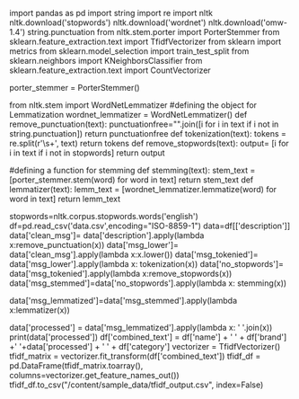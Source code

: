 import pandas as pd
import string
import re
import nltk
nltk.download('stopwords')
nltk.download('wordnet')
nltk.download('omw-1.4')
string.punctuation
from nltk.stem.porter import PorterStemmer
from sklearn.feature_extraction.text import TfidfVectorizer
from sklearn import metrics
from sklearn.model_selection import train_test_split
from sklearn.neighbors import KNeighborsClassifier
from sklearn.feature_extraction.text import CountVectorizer

porter_stemmer = PorterStemmer()

from nltk.stem import WordNetLemmatizer
#defining the object for Lemmatization
wordnet_lemmatizer = WordNetLemmatizer()
def remove_punctuation(text):
    punctuationfree="".join([i for i in text if i not in string.punctuation])
    return punctuationfree
def tokenization(text):
  tokens = re.split(r'\s+', text)
  return tokens
def remove_stopwords(text):
    output= [i for i in text if i not in stopwords]
    return output

#defining a function for stemming
def stemming(text):
    stem_text = [porter_stemmer.stem(word) for word in text]
    return stem_text
def lemmatizer(text):
    lemm_text = [wordnet_lemmatizer.lemmatize(word) for word in text]
    return lemm_text

stopwords=nltk.corpus.stopwords.words('english')
df=pd.read_csv('data.csv',encoding="ISO-8859-1")
data=df[['description']]
data['clean_msg']= data['description'].apply(lambda x:remove_punctuation(x))
data['msg_lower']= data['clean_msg'].apply(lambda x:x.lower())
data['msg_tokenied']= data['msg_lower'].apply(lambda x: tokenization(x))
data['no_stopwords']= data['msg_tokenied'].apply(lambda x:remove_stopwords(x))
data['msg_stemmed']=data['no_stopwords'].apply(lambda x: stemming(x))

data['msg_lemmatized']=data['msg_stemmed'].apply(lambda x:lemmatizer(x))

data['processed'] = data['msg_lemmatized'].apply(lambda x: ' '.join(x))
print(data['processed'])
df['combined_text'] = df['name'] + ' ' + df['brand'] +' '+data['processed'] + ' ' + df['category']
vectorizer = TfidfVectorizer()
tfidf_matrix = vectorizer.fit_transform(df['combined_text'])
tfidf_df = pd.DataFrame(tfidf_matrix.toarray(), columns=vectorizer.get_feature_names_out())
tfidf_df.to_csv("/content/sample_data/tfidf_output.csv", index=False)
